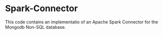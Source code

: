 # Spark-Connector

This code contains an implementatio of an Apache Spark Connector for the Mongodb Non-SQL database.
